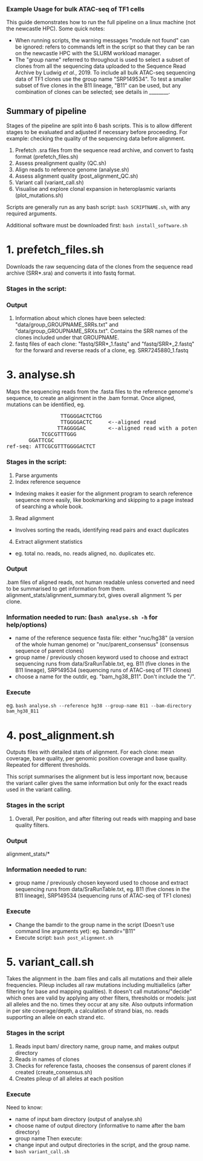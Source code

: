 ### Example Usage for bulk ATAC-seq of TF1 cells
This guide demonstrates how to run the full pipeline on a linux machine (not the newcastle HPC).
Some quick notes:
- When running scripts, the warning messages "module not found" can be ignored: refers to commands left in the script so that they can be ran on the newcastle HPC with the SLURM workload manager.
- The "group name" referred to throughout is used to select a subset of clones from all the sequencing data uploaded to the Sequence Read Archive by Ludwig _et al._, 2019. To include all bulk ATAC-seq sequencing data of TF1 clones use the group name "SRP149534". To test a smaller subset of five clones in the B11 lineage, "B11" can be used, but any combination of clones can be selected; see details in ________.

## Summary of pipeline

Stages of the pipeline are split into 6 bash scripts. This is to allow different stages to be evaluated and adjusted if necessary before proceeding. For example: checking the quality of the sequencing data before alignment.

1. Prefetch .sra files from the sequence read archive, and convert to fastq format (prefetch_files.sh)
2. Assess prealignment quality (QC.sh)
3. Align reads to reference genome (analyse.sh)
4. Assess alignment quality (post\_alignment\_QC.sh)
5. Variant call (variant\_call.sh)
6. Visualise and explore clonal expansion in heteroplasmic variants (plot\_mutations.sh)

Scripts are generally run as any bash script: `bash SCRIPTNAME.sh`, with any required arguments.  

Additional software must be downloaded first: `bash install_software.sh`

**1. prefetch_files.sh**
===============================================
Downloads the raw sequencing data of the clones from the sequence read archive (SRR\*.sra) and converts it into fastq format.  
### Stages in the script:

### Output
1. Information about which clones have been selected: "data/group_GROUPNAME_SRRs.txt" and "data/group_GROUPNAME_SRXs.txt". Contains the SRR names of the clones included under that GROUPNAME.
2. fastq files of each clone: "fastq/SRR\*\_1.fastq" and "fastq/SRR\*\_2.fastq" for the forward and reverse reads of a clone, eg. SRR7245880_1.fastq

**3. analyse.sh**
====================================

Maps the sequencing reads from the .fasta files to the reference genome's sequence, to create an aliginment in the .bam format. Once aligned, mutations can be identified, eg.
<pre>
                 TTGGGGACTCTGG   
                 TTGGGGACTC     <--aligned read  
                TTAGGGGAC       <--aligned read with a potential T>A mutation  
           TCGCGTTTGGG           
       GGATTCGC                 
ref-seq: ATTCGCGTTTGGGGACTCT   
</pre>
### Stages in the script:
1. Parse arguments
2. Index reference sequence
  - Indexing makes it easier for the alignment program to search reference sequence more easily, like bookmarking and skipping to a page instead of searching a whole book.
3. Read alignment
  - Involves sorting the reads, identifying read pairs and exact duplicates
4. Extract alignment statistics
  - eg. total no. reads, no. reads aligned, no. duplicates etc.

### Output
.bam files of aligned reads, not human readable unless converted and need to be summarised to get information from them.
alignment_stats/alignment_summary.txt, gives overall alignment % per clone.

### Information needed to run: (`bash analyse.sh -h` for help/options)
- name of the reference sequence fasta file: either "nuc/hg38" (a version of the whole human genome) or "nuc/parent_consensus" (consensus sequence of parent clones)
- group name / previously chosen keyword used to choose and extract sequencing runs from data/SraRunTable.txt, eg. B11 (five clones in the B11 lineage), SRP149534 (sequencing runs of ATAC-seq of TF1 clones)
- choose a name for the outdir, eg. "bam_hg38_B11". Don't include the "/".

### Execute
eg. `bash analyse.sh --reference hg38 --group-name B11 --bam-directory bam_hg38_B11`


**4. post\_alignment.sh**
===============================================
Outputs files with detailed stats of alignment. For each clone: mean coverage, base quality, per genomic position coverage and base quality. Repeated for different thresholds.

This script summarises the alignment but is less important now, because the variant caller gives the same information but only for the exact reads used in the variant calling. 

### Stages in the script
1. Overall, Per position, and after filtering out reads with mapping and base quality filters.

### Output
alignment\_stats/\*

### Information needed to run: 
- group name / previously chosen keyword used to choose and extract sequencing runs from data/SraRunTable.txt, eg. B11 (five clones in the B11 lineage), SRP149534 (sequencing runs of ATAC-seq of TF1 clones)

### Execute
- Change the bamdir to the group name in the script (Doesn't use command line arguments yet): eg. bamdir="B11" 
- Execute script: `bash post_alignment.sh`


**5. variant_call.sh**
===============================================

Takes the alignment in the .bam files and calls all mutations and their allele frequencies. Pileup includes all raw mutations including multiallelics (after filtering for base and mapping qualities). It doesn't call mutations/"decide" which ones are valid by applying any other filters, thresholds or models: just all alleles and the no. times they occur at any site. Also outputs information in per site coverage/depth, a calculation of strand bias, no. reads supporting an allele on each strand etc.

### Stages in the script
1. Reads input bam/ directory name, group name, and makes output directory 
2. Reads in names of clones
3. Checks for reference fasta, chooses the consensus of parent clones if created (create\_consensus.sh)
4. Creates pileup of all alleles at each position

### Execute
Need to know:
- name of input bam directory (output of analyse.sh)
- choose name of output directory (informative to name after the bam directory)
- group name 
Then execute:
- change input and output directories in the script, and the group name.
- `bash variant_call.sh`
